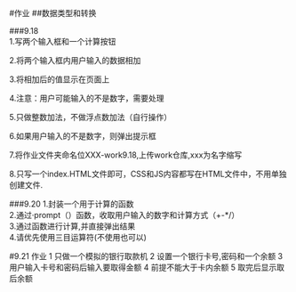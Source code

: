 #作业
##数据类型和转换

###9.18   
1.写两个输入框和一个计算按钮  

2.将两个输入框内用户输入的数据相加  

3.将相加后的值显示在页面上  

4.注意：用户可能输入的不是数字，需要处理  

5.只做整数加法，不做浮点数加法（自行操作）

6.如果用户输入的不是数字，则弹出提示框  

7.将作业文件夹命名位XXX-work9.18,上传work仓库,xxx为名字缩写  

8.只写一个index.HTML文件即可，CSS和JS内容都写在HTML文件中，不用单独创建文件.

###9.20
1.封装一个用于计算的函数  
2.通过·prompt（）函数，收取用户输入的数字和计算方式（+-*/）  
3.通过函数进行计算,并直接弹出结果  
4.请优先使用三目运算符(不使用也可以)  

#9.21
作业
1 只做一个模拟的银行取款机
2 设置一个银行卡号,密码和一个余额
3 用户输入卡号和密码后输入要取得金额
4 前提不能大于卡内余额
5 取完后显示取后余额